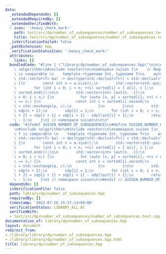 ```yaml
---
data:
  _extendedDependsOn: []
  _extendedRequiredBy: []
  _extendedVerifiedWith:
  - icon: ':heavy_check_mark:'
    path: test/src/dp/number_of_subsequences/number_of_subsequences.test.cpp
    title: test/src/dp/number_of_subsequences/number_of_subsequences.test.cpp
  _isVerificationFailed: false
  _pathExtension: hpp
  _verificationStatusIcon: ':heavy_check_mark:'
  attributes:
    links: []
  bundledCode: "#line 1 \"library/dp/number_of_subsequences.hpp\"\n\n\n\n#include\
    \ <algorithm>\n#include <vector>\n\nnamespace suisen {\n    // Requirement: T\
    \ is comparable \n    template <typename Int, typename T>\n    auto number_of_nonempty_subsequences(const\
    \ std::vector<T> &a) -> decltype(std::declval<T>() < std::declval<T>(), Int{})\
    \ {\n        const int n = a.size();\n        std::vector<std::pair<T, int>> sorted(n);\n\
    \        for (int i = 0; i < n; ++i) sorted[i] = { a[i], i };\n        std::sort(sorted.begin(),\
    \ sorted.end());\n\n        std::vector<int> last(n, -1);\n        for (int i\
    \ = 0; i < n;) {\n            for (auto [v, p] = sorted[i]; ++i < n and sorted[i].first\
    \ == v;) {\n                const int c = sorted[i].second;\n                last[c]\
    \ = std::exchange(p, c);\n            }\n        }\n\n        std::vector<Int>\
    \ sdp(n + 2);\n        sdp[1] = 1;\n        for (int i = 0; i < n; ++i) sdp[i\
    \ + 2] = sdp[i + 1] + sdp[i + 1] - sdp[last[i] + 1];\n        return sdp[n + 1]\
    \ - 1;\n    }\n} // namespace suisen\n\n\n"
  code: "#ifndef SUISEN_NUMBER_OF_SUBSEQUENCES\n#define SUISEN_NUMBER_OF_SUBSEQUENCES\n\
    \n#include <algorithm>\n#include <vector>\n\nnamespace suisen {\n    // Requirement:\
    \ T is comparable \n    template <typename Int, typename T>\n    auto number_of_nonempty_subsequences(const\
    \ std::vector<T> &a) -> decltype(std::declval<T>() < std::declval<T>(), Int{})\
    \ {\n        const int n = a.size();\n        std::vector<std::pair<T, int>> sorted(n);\n\
    \        for (int i = 0; i < n; ++i) sorted[i] = { a[i], i };\n        std::sort(sorted.begin(),\
    \ sorted.end());\n\n        std::vector<int> last(n, -1);\n        for (int i\
    \ = 0; i < n;) {\n            for (auto [v, p] = sorted[i]; ++i < n and sorted[i].first\
    \ == v;) {\n                const int c = sorted[i].second;\n                last[c]\
    \ = std::exchange(p, c);\n            }\n        }\n\n        std::vector<Int>\
    \ sdp(n + 2);\n        sdp[1] = 1;\n        for (int i = 0; i < n; ++i) sdp[i\
    \ + 2] = sdp[i + 1] + sdp[i + 1] - sdp[last[i] + 1];\n        return sdp[n + 1]\
    \ - 1;\n    }\n} // namespace suisen\n\n#endif // SUISEN_NUMBER_OF_SUBSEQUENCES\n"
  dependsOn: []
  isVerificationFile: false
  path: library/dp/number_of_subsequences.hpp
  requiredBy: []
  timestamp: '2022-07-26 15:37:13+09:00'
  verificationStatus: LIBRARY_ALL_AC
  verifiedWith:
  - test/src/dp/number_of_subsequences/number_of_subsequences.test.cpp
documentation_of: library/dp/number_of_subsequences.hpp
layout: document
redirect_from:
- /library/library/dp/number_of_subsequences.hpp
- /library/library/dp/number_of_subsequences.hpp.html
title: library/dp/number_of_subsequences.hpp
---
```

